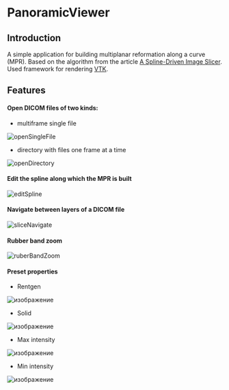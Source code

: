 # PanoramicViewer
## Introduction
A simple application for building multiplanar reformation along a curve (MPR). Based on the algorithm from the article [A Spline-Driven Image Slicer](https://www.vtkjournal.org/browse/publication/838). Used framework for rendering [VTK](https://github.com/Kitware/VTK).

## Features
#### Open DICOM files of two kinds:
- multiframe single file


![openSingleFile](https://user-images.githubusercontent.com/43389097/214097391-352a8305-09e8-4b06-bbff-f97d1fb9f4af.gif)

- directory with files one frame at a time

![openDirectory](https://user-images.githubusercontent.com/43389097/214098504-68feda3d-e99f-472a-a98c-bc5a535a1170.gif)


#### Edit the spline along which the MPR is built

![editSpline](https://user-images.githubusercontent.com/43389097/214100560-cf66e834-bd72-44d9-8787-273a2a109f51.gif)

#### Navigate between layers of a DICOM file

![sliceNavigate](https://user-images.githubusercontent.com/43389097/214101775-29354c46-a8c7-4c9f-8468-523a91d9e17f.gif)

#### Rubber band zoom

![ruberBandZoom](https://user-images.githubusercontent.com/43389097/214103166-e817bc1c-4ba2-494e-bdcd-d1f104ccde63.gif)

#### Preset properties
- Rentgen

![изображение](https://user-images.githubusercontent.com/43389097/214104301-fa7044bd-496c-4432-abdc-81b7e9267aaa.png)

- Solid

![изображение](https://user-images.githubusercontent.com/43389097/214104402-ac0f3fbf-0bd4-4691-83ef-98ca800b2694.png)

- Max intensity

![изображение](https://user-images.githubusercontent.com/43389097/214104772-a0b9b3da-0a90-4991-8023-8871bfeb984e.png)

- Min intensity

![изображение](https://user-images.githubusercontent.com/43389097/214104637-ec49e1a6-17c6-4478-872c-6f642195fcfd.png)
